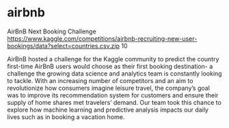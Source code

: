 # airbnb
AirBnB Next Booking Challenge
https://www.kaggle.com/competitions/airbnb-recruiting-new-user-bookings/data?select=countries.csv.zip
10

AirBnB hosted a challenge for the Kaggle community to predict the country first-time AirBnB users
would choose as their first booking destination- a challenge the growing data science and analytics team
is constantly looking to tackle. With an increasing number of competitors and an aim to revolutionize
how consumers imagine leisure travel, the company’s goal was to improve its recommendation system
for customers and ensure their supply of home shares met travelers’ demand. Our team took this
chance to explore how machine learning and predictive analysis impacts our daily lives such as in
booking a vacation home.
